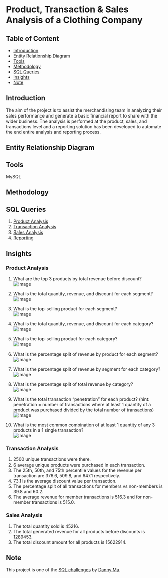 # Product, Transaction & Sales Analysis of a Clothing Company

## Table of Content
* [Introduction](#introduction)
* [Entity Relationship Diagram](#entity-relationship-diagram)
* [Tools](#tools)
* [Methodology](#methodology)
* [SQL Queries](#sql-queries)
* [Insights](#insights)
* [Note](#note)

## Introduction
The aim of the project is to assist the merchandising team in analyzing their sales performance and generate a basic financial report to share with the wider business. The analysis is performed at the product, sales, and transactions level and a reporting solution has been developed to automate the end entire analysis and reporting process.

## Entity Relationship Diagram


## Tools
MySQL

## Methodology

## SQL Queries
1. [Product Analysis](https://github.com/ritusantra/SQL-Projects/blob/main/Product%2C%20Transaction%20%26%20Sales%20Analysis%20of%20a%20Clothing%20Company/1.%20Product%20Analysis.sql)
2. [Transaction Analysis](https://github.com/ritusantra/SQL-Projects/blob/main/Product%2C%20Transaction%20%26%20Sales%20Analysis%20of%20a%20Clothing%20Company/2.%20Transaction%20Analysis.sql)
3. [Sales Analysis](https://github.com/ritusantra/SQL-Projects/blob/main/Product%2C%20Transaction%20%26%20Sales%20Analysis%20of%20a%20Clothing%20Company/3.%20Sales%20Analysis.sql)
4. [Reporting](https://github.com/ritusantra/SQL-Projects/blob/main/Product%2C%20Transaction%20%26%20Sales%20Analysis%20of%20a%20Clothing%20Company/4.%20Reporting.sql)

## Insights
### Product Analysis
1. What are the top 3 products by total revenue before discount? <br> ![image](https://github.com/ritusantra/SQL-Projects/assets/75059347/e40d4448-c6b8-4228-ba6a-e1ad20d2fce8)

2. What is the total quantity, revenue, and discount for each segment? <br> ![image](https://github.com/ritusantra/SQL-Projects/assets/75059347/2e4a8eea-488f-464c-841f-047ded0a2ea6)

3. What is the top-selling product for each segment?<br> ![image](https://github.com/ritusantra/SQL-Projects/assets/75059347/777c536d-df03-489e-a3b0-c98449952983)

4. What is the total quantity, revenue, and discount for each category?<br> ![image](https://github.com/ritusantra/SQL-Projects/assets/75059347/b0e9960f-8792-417e-bdae-c50997d6396e)

5. What is the top-selling product for each category?<br> ![image](https://github.com/ritusantra/SQL-Projects/assets/75059347/1b1e1d6d-25d0-4b6a-ae79-cf9684d49ea6)

6. What is the percentage split of revenue by product for each segment?<br> ![image](https://github.com/ritusantra/SQL-Projects/assets/75059347/29827c81-0226-48ac-b333-d91d08f8f88e)

7. What is the percentage split of revenue by segment for each category?<br> ![image](https://github.com/ritusantra/SQL-Projects/assets/75059347/9872346e-8e56-4804-b1ad-9a09851d37f3)

8. What is the percentage split of total revenue by category?<br> ![image](https://github.com/ritusantra/SQL-Projects/assets/75059347/5e120d21-9493-4bdd-bc2d-1845664336da)

9. What is the total transaction “penetration” for each product? (hint: penetration = number of transactions where at least 1 quantity of a product was purchased divided by the total number of transactions)<br> ![image](https://github.com/ritusantra/SQL-Projects/assets/75059347/1a1d5c65-44e9-4eb7-8fb5-e61b2a3ef1d7)

10. What is the most common combination of at least 1 quantity of any 3 products in a 1 single transaction?<br> ![image](https://github.com/ritusantra/SQL-Projects/assets/75059347/1d61fa06-dad7-48d3-b320-bb23015de25d)


### Transaction Analysis
1. 2500 unique transactions were there.
2. 6 average unique products were purchased in each transaction.
3. The 25th, 50th, and 75th percentile values for the revenue per transaction are 376.6,
509.8, and 647.1 respectively.
4. 73.1 is the average discount value per transaction.
5. The percentage split of all transactions for members vs non-members is 39.8 and 60.2.
6. The average revenue for member transactions is 516.3 and for non-member transactions is 515.0.
   
### Sales Analysis
1. The total quantity sold is 45216.
2. The total generated revenue for all products before discounts is 1289453.
3. The total discount amount for all products is 15622914.

## Note
This project is one of the [SQL challenges](https://8weeksqlchallenge.com/case-study-7/) by [Danny Ma](https://www.linkedin.com/in/datawithdanny/).
